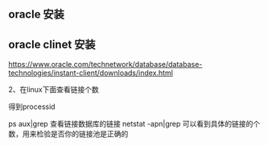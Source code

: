 ## oracle 安装


## oracle clinet 安装

https://www.oracle.com/technetwork/database/database-technologies/instant-client/downloads/index.html


2、在linux下面查看链接个数

得到processid

ps aux|grep <your java name>
查看链接数据库的链接
netstat -apn|grep <your processid>
可以看到具体的链接的个数，用来检验是否你的链接池是正确的
